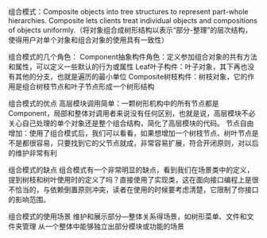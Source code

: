 组合模式：Composite objects into tree structures to represent part-whole hierarchies. Composite lets clients treat individual objects and compositions of objects uniformly.（将对象组合成树形结构以表示“部分-整理”的层次结构，使得用户对单个对象和组合对象的使用具有一致性）

组合模式的几个角色： Component抽象构件角色：定义参加组合对象的共有方法和属性，可以定义一些默认的行为或属性 Leaf叶子构件：叶子对象，其下再也没有其他的分支，也就是遍历的最小单位 Composite树枝构件：树枝对象，它的作用是组合树枝节点和叶子节点形成一个树形结构

组合模式的优点 高层模块调用简单：一颗树形机构中的所有节点都是Component，局部和整体对调用者来说没有任何区别，也就是说，高层模块不必关心自己处理的单个对象还是整个组合结构，简化了高层模块的代码。 节点自由增加：使用了组合模式后，我们可以看看，如果想增加一个树枝节点、树叶节点是不是都很容易，只要找到它的父节点就成，非常容易扩展，符合开闭原则，对以后的维护非常有利

组合模式的缺点 组合模式有一个非常明显的缺点，看到我们在场景类中的定义，提到树枝和树叶使用时的定义了吗？直接使用了实现类，这在面向接口编程上是很不恰当的，与依赖倒置原则冲突，读者在使用的时候要考虑清楚，它限制了你接口的影响范围。

组合模式的使用场景 维护和展示部分—整体关系得场景，如树形菜单、文件和文件夹管理 从一个整体中能够独立出部分模块或功能的场景
